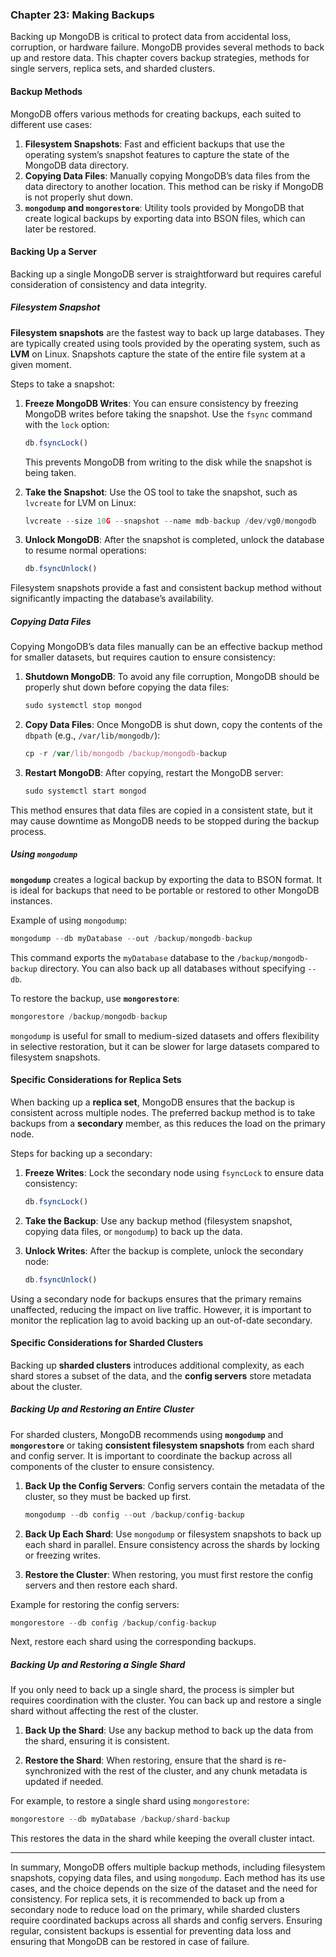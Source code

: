 ### Chapter 23: Making Backups

Backing up MongoDB is critical to protect data from accidental loss, corruption, or hardware failure. MongoDB provides several methods to back up and restore data. This chapter covers backup strategies, methods for single servers, replica sets, and sharded clusters.

#### Backup Methods

MongoDB offers various methods for creating backups, each suited to different use cases:

1. **Filesystem Snapshots**: Fast and efficient backups that use the operating system’s snapshot features to capture the state of the MongoDB data directory.
2. **Copying Data Files**: Manually copying MongoDB’s data files from the data directory to another location. This method can be risky if MongoDB is not properly shut down.
3. **`mongodump` and `mongorestore`**: Utility tools provided by MongoDB that create logical backups by exporting data into BSON files, which can later be restored.

#### Backing Up a Server

Backing up a single MongoDB server is straightforward but requires careful consideration of consistency and data integrity.

##### Filesystem Snapshot

**Filesystem snapshots** are the fastest way to back up large databases. They are typically created using tools provided by the operating system, such as **LVM** on Linux. Snapshots capture the state of the entire file system at a given moment.

Steps to take a snapshot:

1. **Freeze MongoDB Writes**: You can ensure consistency by freezing MongoDB writes before taking the snapshot. Use the `fsync` command with the `lock` option:

   ```js
   db.fsyncLock()
   ```

   This prevents MongoDB from writing to the disk while the snapshot is being taken.

2. **Take the Snapshot**: Use the OS tool to take the snapshot, such as `lvcreate` for LVM on Linux:

   ```js
   lvcreate --size 10G --snapshot --name mdb-backup /dev/vg0/mongodb
   ```

3. **Unlock MongoDB**: After the snapshot is completed, unlock the database to resume normal operations:

   ```js
   db.fsyncUnlock()
   ```

Filesystem snapshots provide a fast and consistent backup method without significantly impacting the database’s availability.

##### Copying Data Files

Copying MongoDB’s data files manually can be an effective backup method for smaller datasets, but requires caution to ensure consistency:

1. **Shutdown MongoDB**: To avoid any file corruption, MongoDB should be properly shut down before copying the data files:

   ```js
   sudo systemctl stop mongod
   ```

2. **Copy Data Files**: Once MongoDB is shut down, copy the contents of the `dbpath` (e.g., `/var/lib/mongodb/`):

   ```js
   cp -r /var/lib/mongodb /backup/mongodb-backup
   ```

3. **Restart MongoDB**: After copying, restart the MongoDB server:

   ```js
   sudo systemctl start mongod
   ```

This method ensures that data files are copied in a consistent state, but it may cause downtime as MongoDB needs to be stopped during the backup process.

##### Using `mongodump`

**`mongodump`** creates a logical backup by exporting the data to BSON format. It is ideal for backups that need to be portable or restored to other MongoDB instances.

Example of using `mongodump`:

```js
mongodump --db myDatabase --out /backup/mongodb-backup
```

This command exports the `myDatabase` database to the `/backup/mongodb-backup` directory. You can also back up all databases without specifying `--db`.

To restore the backup, use **`mongorestore`**:

```js
mongorestore /backup/mongodb-backup
```

`mongodump` is useful for small to medium-sized datasets and offers flexibility in selective restoration, but it can be slower for large datasets compared to filesystem snapshots.

#### Specific Considerations for Replica Sets

When backing up a **replica set**, MongoDB ensures that the backup is consistent across multiple nodes. The preferred backup method is to take backups from a **secondary** member, as this reduces the load on the primary node.

Steps for backing up a secondary:

1. **Freeze Writes**: Lock the secondary node using `fsyncLock` to ensure data consistency:

   ```js
   db.fsyncLock()
   ```

2. **Take the Backup**: Use any backup method (filesystem snapshot, copying data files, or `mongodump`) to back up the data.

3. **Unlock Writes**: After the backup is complete, unlock the secondary node:

   ```js
   db.fsyncUnlock()
   ```

Using a secondary node for backups ensures that the primary remains unaffected, reducing the impact on live traffic. However, it is important to monitor the replication lag to avoid backing up an out-of-date secondary.

#### Specific Considerations for Sharded Clusters

Backing up **sharded clusters** introduces additional complexity, as each shard stores a subset of the data, and the **config servers** store metadata about the cluster.

##### Backing Up and Restoring an Entire Cluster

For sharded clusters, MongoDB recommends using **`mongodump`** and **`mongorestore`** or taking **consistent filesystem snapshots** from each shard and config server. It is important to coordinate the backup across all components of the cluster to ensure consistency.

1. **Back Up the Config Servers**: Config servers contain the metadata of the cluster, so they must be backed up first.
   
   ```js
   mongodump --db config --out /backup/config-backup
   ```

2. **Back Up Each Shard**: Use `mongodump` or filesystem snapshots to back up each shard in parallel. Ensure consistency across the shards by locking or freezing writes.

3. **Restore the Cluster**: When restoring, you must first restore the config servers and then restore each shard.

Example for restoring the config servers:

```js
mongorestore --db config /backup/config-backup
```

Next, restore each shard using the corresponding backups.

##### Backing Up and Restoring a Single Shard

If you only need to back up a single shard, the process is simpler but requires coordination with the cluster. You can back up and restore a single shard without affecting the rest of the cluster.

1. **Back Up the Shard**: Use any backup method to back up the data from the shard, ensuring it is consistent.

2. **Restore the Shard**: When restoring, ensure that the shard is re-synchronized with the rest of the cluster, and any chunk metadata is updated if needed.

For example, to restore a single shard using `mongorestore`:

```js
mongorestore --db myDatabase /backup/shard-backup
```

This restores the data in the shard while keeping the overall cluster intact.

---

In summary, MongoDB offers multiple backup methods, including filesystem snapshots, copying data files, and using `mongodump`. Each method has its use cases, and the choice depends on the size of the dataset and the need for consistency. For replica sets, it is recommended to back up from a secondary node to reduce load on the primary, while sharded clusters require coordinated backups across all shards and config servers. Ensuring regular, consistent backups is essential for preventing data loss and ensuring that MongoDB can be restored in case of failure.